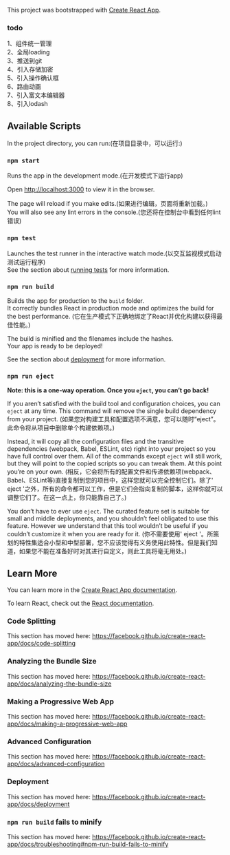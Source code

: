 This project was bootstrapped with [Create React App](https://github.com/facebook/create-react-app).

### todo
1、组件统一管理<br />
2、全局loading<br />
3、推送到git<br />
4、引入存储加密<br />
5、引入操作确认框<br />
6、路由动画<br />
7、引入富文本编辑器<br />
8、引入lodash<br />

## Available Scripts

In the project directory, you can run:(在项目目录中，可以运行:)

### `npm start`

Runs the app in the development mode.(在开发模式下运行app)<br />

Open [http://localhost:3000](http://localhost:3000) to view it in the browser.

The page will reload if you make edits.(如果进行编辑，页面将重新加载。)<br />
You will also see any lint errors in the console.(您还将在控制台中看到任何lint错误)

### `npm test`

Launches the test runner in the interactive watch mode.(以交互监视模式启动测试运行程序)<br />
See the section about [running tests](https://facebook.github.io/create-react-app/docs/running-tests) for more information.

### `npm run build`

Builds the app for production to the `build` folder.<br />
It correctly bundles React in production mode and optimizes the build for the best performance.
(它在生产模式下正确地绑定了React并优化构建以获得最佳性能。)

The build is minified and the filenames include the hashes.<br />
Your app is ready to be deployed!

See the section about [deployment](https://facebook.github.io/create-react-app/docs/deployment) for more information.

### `npm run eject`

**Note: this is a one-way operation. Once you `eject`, you can’t go back!**

If you aren’t satisfied with the build tool and configuration choices, you can `eject` at any time. This command will remove the single build dependency from your project.
(如果您对构建工具和配置选项不满意，您可以随时“eject”。此命令将从项目中删除单个构建依赖项。)

Instead, it will copy all the configuration files and the transitive dependencies (webpack, Babel, ESLint, etc) right into your project so you have full control over them. All of the commands except `eject` will still work, but they will point to the copied scripts so you can tweak them. At this point you’re on your own.
(相反，它会将所有的配置文件和传递依赖项(webpack、Babel、ESLint等)直接复制到您的项目中，这样您就可以完全控制它们。除了' eject '之外，所有的命令都可以工作，但是它们会指向复制的脚本，这样你就可以调整它们了。在这一点上，你只能靠自己了。)

You don’t have to ever use `eject`. The curated feature set is suitable for small and middle deployments, and you shouldn’t feel obligated to use this feature. However we understand that this tool wouldn’t be useful if you couldn’t customize it when you are ready for it.
(你不需要使用' eject '。所策划的特性集适合小型和中型部署，您不应该觉得有义务使用此特性。但是我们知道，如果您不能在准备好时对其进行自定义，则此工具将毫无用处。)

## Learn More

You can learn more in the [Create React App documentation](https://facebook.github.io/create-react-app/docs/getting-started).

To learn React, check out the [React documentation](https://reactjs.org/).

### Code Splitting

This section has moved here: https://facebook.github.io/create-react-app/docs/code-splitting

### Analyzing the Bundle Size

This section has moved here: https://facebook.github.io/create-react-app/docs/analyzing-the-bundle-size

### Making a Progressive Web App

This section has moved here: https://facebook.github.io/create-react-app/docs/making-a-progressive-web-app

### Advanced Configuration

This section has moved here: https://facebook.github.io/create-react-app/docs/advanced-configuration

### Deployment

This section has moved here: https://facebook.github.io/create-react-app/docs/deployment

### `npm run build` fails to minify

This section has moved here: https://facebook.github.io/create-react-app/docs/troubleshooting#npm-run-build-fails-to-minify
